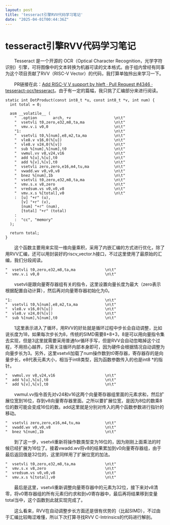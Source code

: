 ```yaml
---
layout: post
title: 'tesseract引擎RVV代码学习笔记'
date: "2025-04-01T00:44:36Z"
---
```

tesseract引擎RVV代码学习笔记
====================

  Tesseract 是一个开源的 OCR（Optical Character Recognition，光学字符识别）引擎，可将图像中的文本转换为机器可读的文本格式。由于组内曾经有同事为这个项目贡献了RVV（RISC-V Vector）的代码，我打算单独拎出来学习一下。

  PR链接在此：[Add RISC-V V support by hleft · Pull Request #4346 · tesseract-ocr/tesseract](https://github.com/tesseract-ocr/tesseract/pull/4346/files)。由于有一定的篇幅，我只挑了汇编部分来进行阅读。

    static int DotProduct(const int8_t *u, const int8_t *v, int num) {
      int total = 0;
    
      asm __volatile__ (
        "  .option       arch, +v                   \n\t"
        "  vsetvli t0,zero,e32,m8,ta,ma             \n\t"
        "  vmv.v.i v0,0                             \n\t"
        "1:                                         \n\t"
        "  vsetvli t0,%[num],e8,m2,ta,ma            \n\t"
        "  vle8.v v16,0(%[u])                       \n\t"
        "  vle8.v v24,0(%[v])                       \n\t"
        "  sub %[num],%[num],t0                     \n\t"
        "  vwmul.vv v8,v24,v16                      \n\t"
        "  add %[u],%[u],t0                         \n\t"
        "  add %[v],%[v],t0                         \n\t"
        "  vsetvli zero,zero,e16,m4,tu,ma           \n\t"
        "  vwadd.wv v0,v0,v8                        \n\t"
        "  bnez %[num],1b                           \n\t"
        "  vsetvli t0,zero,e32,m8,ta,ma             \n\t"
        "  vmv.s.x v8,zero                          \n\t"
        "  vredsum.vs v0,v0,v8                      \n\t"
        "  vmv.x.s %[total],v0                      \n\t"
        :  [u] "+r" (u),
           [v] "+r" (v),
           [num] "+r" (num),
           [total] "+r" (total)
        :
        :  "cc", "memory"
      );
    
      return total;
    }

  这个函数主要用来实现一维向量乘积，采用了内嵌汇编的方式进行优化，除了用RVV汇编，还可以用封装好的riscv\_vector.h接口，不过这里使用了最原始的汇编，我们分段阅读。

    "  vsetvli t0,zero,e32,m8,ta,ma             \n\t"
    "  vmv.v.i v0,0                             \n\t"

  vsetvli是跟向量寄存器组有关的指令，这里设置向量长度为最大（zero表示根据配置自动计算），然后再对向量寄存器初始化为0。

    "1:                                         \n\t"
    "  vsetvli t0,%[num],e8,m2,ta,ma            \n\t"
    "  vle8.v v16,0(%[u])                       \n\t"
    "  vle8.v v24,0(%[v])                       \n\t"
    "  sub %[num],%[num],t0                     \n\t"

  1这里表示进入了循环，用RVV的好处就是循环过程中步长会自动调整，比如说长度为18，如果每次步长为8，传统的SIMD需要8+8+3，8是可以用向量指令集去实现，但是3这里就需要采用普通for循环手写，但是RVV会自动忽略掉这个过程，不用担心越界，只需关注循环内部本身即可，因为硬件会根据情况自动调整为向量步长为3。另外，这里vsetvli加载了num操作数到t0寄存器，寄存器存的是向量步长，e8代表元素大小，相当于int8类型，因为函数参数传入的也是int8 \*的指针。

    "  vwmul.vv v8,v24,v16                      \n\t"
    "  add %[u],%[u],t0                         \n\t"
    "  add %[v],%[v],t0                         \n\t"

  vwmul.vv指令首先对v24和v16这两个向量寄存器组里面的元素求和，然后扩展位宽到16位，存到v8向量寄存器里面。之所以要扩展位宽，是因为8位的数乘8位的数可能会变成16位的数。add这里就是分别对传入的两个函数参数进行指针的移动。

    "  vsetvli zero,zero,e16,m4,tu,ma           \n\t"
    "  vwadd.wv v0,v0,v8                        \n\t"
    "  bnez %[num],1b                           \n\t"

  到了这一步，vsetvli重新将操作数类型变为16位的，因为刚刚上面乘法的时候已经扩展为16位了。接着vwadd.wv将v8的结果累加到v0向量寄存器组，由于最后返回值是32位的，这里同样用了扩展位宽的加法。

    "  vsetvli t0,zero,e32,m8,ta,ma             \n\t"
    "  vmv.s.x v8,zero                          \n\t"
    "  vredsum.vs v0,v0,v8                      \n\t"
    "  vmv.x.s %[total],v0                      \n\t"

  最后是这里，vsetvli重新调整向量寄存器中的元素为32位，接下来对v8清零，将v0寄存器组的所有元素归约求和到v0寄存器中，最后再将结果移到变量total当中，这个函数到此就实现完成了。

  这么看来，RVV在自动调整步长方面还是很有优势的（比起SIMD），不过由于汇编比较晦涩难懂，所以下次打算寻找RVV C-Intrinsics的代码进行解剖。
